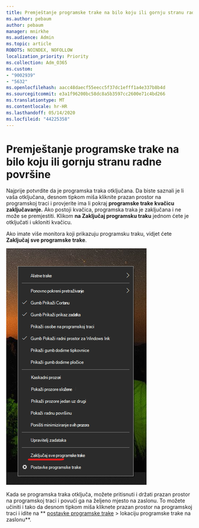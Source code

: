 ```yaml
---
title: Premještanje programske trake na bilo koju ili gornju stranu radne površine
ms.author: pebaum
author: pebaum
manager: mnirkhe
ms.audience: Admin
ms.topic: article
ROBOTS: NOINDEX, NOFOLLOW
localization_priority: Priority
ms.collection: Adm_O365
ms.custom:
- "9002939"
- "5632"
ms.openlocfilehash: aacc48daecf55eecc5f37dc1efff1a4e337b8b4d
ms.sourcegitcommit: e3a1f96200bc58dc8a5b3597cc2600e71c4bd266
ms.translationtype: MT
ms.contentlocale: hr-HR
ms.lasthandoff: 05/14/2020
ms.locfileid: "44225358"
---
```

# <a name="move-the-taskbar-to-either-side-or-the-top-of-your-desktop"></a>Premještanje programske trake na bilo koju ili gornju stranu radne površine

Najprije potvrdite da je programska traka otključana. Da biste saznali je li vaša otključana, desnom tipkom miša kliknite prazan prostor na programskoj traci i provjerite ima li pokraj **programske trake kvačicu zaključavanje.** Ako postoji kvačica, programska traka je zaključana i ne može se premjestiti. Klikom **na Zaključaj programsku traku** jednom ćete je otključati i ukloniti kvačicu.

Ako imate više monitora koji prikazuju programsku traku, vidjet ćete **Zaključaj sve programske trake**.

![Zaključavanje svih programskih traka](media/lock-all-taskbars.png)

Kada se programska traka otključa, možete pritisnuti i držati prazan prostor na programskoj traci i povući ga na željeno mjesto na zaslonu. To možete učiniti i tako da desnom tipkom miša kliknete prazan prostor na programskoj traci i idite na ** [postavke programske trake](ms-settings:taskbar?activationSource=GetHelp) > lokaciju programske trake na zaslonu**.
